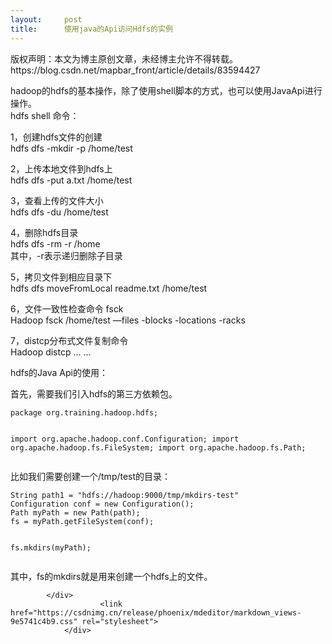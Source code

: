 ```yaml
---
layout:     post
title:      使用java的Api访问Hdfs的实例
---
```

<div id="article_content" class="article_content clearfix csdn-tracking-statistics" data-pid="blog" data-mod="popu_307" data-dsm="post">
								<div class="article-copyright">
					版权声明：本文为博主原创文章，未经博主允许不得转载。					https://blog.csdn.net/mapbar_front/article/details/83594427				</div>
								            <div id="content_views" class="markdown_views prism-atom-one-light">
							<!-- flowchart 箭头图标 勿删 -->
							<svg xmlns="http://www.w3.org/2000/svg" style="display: none;"><path stroke-linecap="round" d="M5,0 0,2.5 5,5z" id="raphael-marker-block" style="-webkit-tap-highlight-color: rgba(0, 0, 0, 0);"></path></svg>
							<p>hadoop的hdfs的基本操作，除了使用shell脚本的方式，也可以使用JavaApi进行操作。<br>
hdfs shell 命令：</p>
<p>1，创建hdfs文件的创建<br>
hdfs dfs -mkdir -p /home/test</p>
<p>2，上传本地文件到hdfs上<br>
hdfs dfs -put a.txt /home/test</p>
<p>3，查看上传的文件大小<br>
hdfs dfs -du /home/test</p>
<p>4，删除hdfs目录<br>
hdfs dfs -rm -r /home<br>
其中，-r表示递归删除子目录</p>
<p>5，拷贝文件到相应目录下<br>
hdfs dfs moveFromLocal readme.txt /home/test</p>
<p>6，文件一致性检查命令 fsck<br>
Hadoop fsck /home/test —files -blocks -locations -racks</p>
<p>7，distcp分布式文件复制命令<br>
Hadoop distcp … …</p>
<p>hdfs的Java Api的使用：</p>
<p>首先，需要我们引入hdfs的第三方依赖包。</p>
<pre><code>package org.training.hadoop.hdfs;

import org.apache.hadoop.conf.Configuration;
import org.apache.hadoop.fs.FileSystem;
import org.apache.hadoop.fs.Path;
</code></pre>
<p>比如我们需要创建一个/tmp/test的目录：</p>
<pre><code>String path1 = "hdfs://hadoop:9000/tmp/mkdirs-test"
Configuration conf = new Configuration();
Path myPath = new Path(path);
fs = myPath.getFileSystem(conf);

fs.mkdirs(myPath);
</code></pre>
<p>其中，fs的mkdirs就是用来创建一个hdfs上的文件。</p>

            </div>
						<link href="https://csdnimg.cn/release/phoenix/mdeditor/markdown_views-9e5741c4b9.css" rel="stylesheet">
                </div>